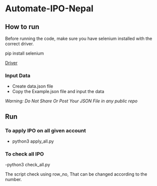 # Automate-IPO-Nepal

## How to run

Before running the code, make sure you have selenium installed with the correct driver.

pip install selenium

[Driver](https://www.selenium.dev/documentation/webdriver/getting_started/install_drivers/)

### Input Data

- Create data.json file 
- Copy the Example.json file and input the data 

*Warning: Do Not Share Or Post Your JSON File in any public repo*

## Run

### To apply IPO on all given account
- python3 apply_all.py


### To check all IPO

-python3 check_all.py

The script check using row_no, That can be changed according to the number.